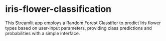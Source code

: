# iris-flower-classification
This Streamlit app employs a Random Forest Classifier to predict Iris flower types based on user-input parameters, providing class predictions and probabilities with a simple interface.
